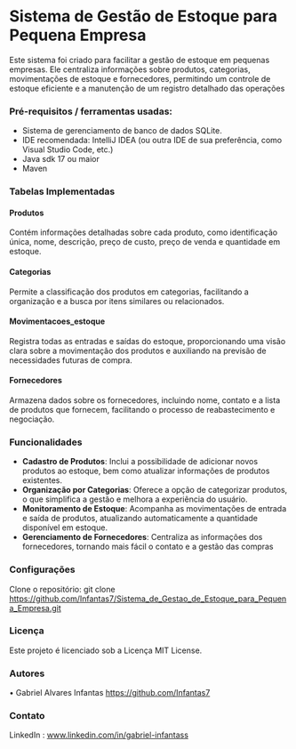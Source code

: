 # Sistema de Gestão de Estoque para Pequena Empresa
Este sistema foi criado para facilitar a gestão de estoque em pequenas empresas. Ele centraliza informações sobre produtos, categorias, movimentações de estoque e fornecedores, permitindo um controle de estoque eficiente e a manutenção de um registro detalhado das operações


### Pré-requisitos / ferramentas usadas:

-  Sistema de gerenciamento de banco de dados SQLite.
-  IDE recomendada: IntelliJ IDEA (ou outra IDE de sua preferência, como Visual
Studio Code, etc.)
- Java sdk 17 ou maior 
- Maven

  
### Tabelas Implementadas

#### Produtos

Contém informações detalhadas sobre cada produto, como identificação única,
nome, descrição, preço de custo, preço de venda e quantidade em estoque.

#### Categorias

Permite a classificação dos produtos em categorias, facilitando a organização e a
busca por itens similares ou relacionados.

#### Movimentacoes_estoque

Registra todas as entradas e saídas do estoque, proporcionando uma visão clara
sobre a movimentação dos produtos e auxiliando na previsão de necessidades
futuras de compra.

#### Fornecedores

Armazena dados sobre os fornecedores, incluindo nome, contato e a lista de produtos
que fornecem, facilitando o processo de reabastecimento e negociação.

### Funcionalidades

-  **Cadastro de Produtos**: Inclui a possibilidade de adicionar novos produtos ao
estoque, bem como atualizar informações de produtos existentes.
-  **Organização por Categorias**: Oferece a opção de categorizar produtos, o que
simplifica a gestão e melhora a experiência do usuário.
-  **Monitoramento de Estoque**: Acompanha as movimentações de entrada e
saída de produtos, atualizando automaticamente a quantidade disponível em
estoque.
-  **Gerenciamento de Fornecedores**: Centraliza as informações dos
fornecedores, tornando mais fácil o contato e a gestão das compras




### Configurações

Clone o repositório:
git clone https://github.com/Infantas7/Sistema_de_Gestao_de_Estoque_para_Pequena_Empresa.git


### Licença

Este projeto é licenciado sob a Licença MIT License.

### Autores
• Gabriel Alvares Infantas  https://github.com/Infantas7

### Contato

LinkedIn : www.linkedin.com/in/gabriel-infantass

